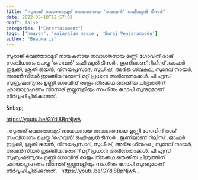```yaml
---
title: "സുരാജ് വെഞ്ഞാറമൂട് നായകനായ 'ഹെവൻ' ഒഫീഷ്യൽ ടീസർ"
date: 2022-05-18T12:57:01
draft: false
categories: ["Entertainment"]
tags: ['heaven', 'malayalam movie', 'Suraj Venjaramoodu']
author: "Beaumaris"
---
```


സുരാജ് വെഞ്ഞാറമൂട് നായകനായ നവാഗതനായ ഉണ്ണി ഗോവിന്ദ്‌ രാജ് സംവിധാനം ചെയ്ത 'ഹെവൻ' ഒഫീഷ്യൽ ടീസർ . ജൂണിലാണ് റിലീസ് .ജാഫർ ഇടുക്കി, ശ്രുതി ജയൻ, വിനയപ്രസാദ്, സുധീഷ്, അഭിജ ശിവകല, സുദേവ് നായർ, അലൻസിയർ തുടങ്ങിയവരാണ് മറ്റ് പ്രധാന അഭിനേതാക്കൾ. പി.എസ് സുബ്രഹ്മണ്യനും ഉണ്ണി ഗോവിന്ദ് രാജും തിരക്കഥ ഒരുക്കിയ ചിത്രത്തിന് ഛായാഗ്രഹണം വിനോദ് ഇല്ലമ്പളിയും സംഗീതം ഗോപി സുന്ദറുമാണ് നിർവ്വഹിച്ചിരിക്കുന്നത്.

&amp;nbsp;

https://youtu.be/GYdl8BpNjwA

.
സുരാജ് വെഞ്ഞാറമൂട് നായകനായ നവാഗതനായ ഉണ്ണി ഗോവിന്ദ്‌ രാജ് സംവിധാനം ചെയ്ത 'ഹെവൻ' ഒഫീഷ്യൽ ടീസർ . ജൂണിലാണ് റിലീസ് .ജാഫർ ഇടുക്കി, ശ്രുതി ജയൻ, വിനയപ്രസാദ്, സുധീഷ്, അഭിജ ശിവകല, സുദേവ് നായർ, അലൻസിയർ തുടങ്ങിയവരാണ് മറ്റ് പ്രധാന അഭിനേതാക്കൾ. പി.എസ് സുബ്രഹ്മണ്യനും ഉണ്ണി ഗോവിന്ദ് രാജും തിരക്കഥ ഒരുക്കിയ ചിത്രത്തിന് ഛായാഗ്രഹണം വിനോദ് ഇല്ലമ്പളിയും സംഗീതം ഗോപി സുന്ദറുമാണ് നിർവ്വഹിച്ചിരിക്കുന്നത്. &nbsp; https://youtu.be/GYdl8BpNjwA .
